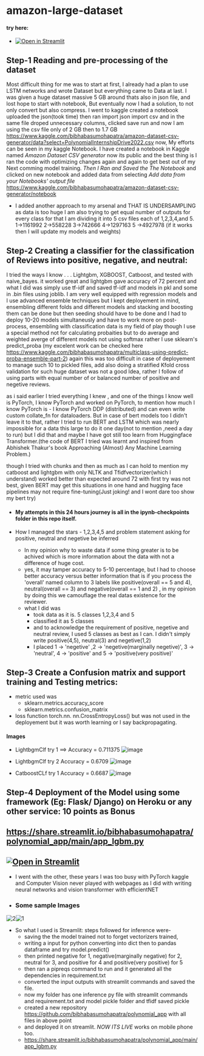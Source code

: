 # amazon-large-dataset

#### try here:
- [![Open in Streamlit](https://static.streamlit.io/badges/streamlit_badge_black_white.svg)](https://share.streamlit.io/bibhabasumohapatra/polynomial_app/main/app_lgbm.py)
## Step-1 Reading and pre-processing of the dataset 
Most difficult thing for me was to start at first, I already had a plan to use LSTM networks and wrote Dataset but everything came to Data at last. I was given a huge dataset massive 5 GB around thats also in json file, and lost hope to start with notebook,
But eventually now I had a solution, to not only convert but also compress. I went to kaggle created a notebook uploaded the json(took time) then ran import json import csv
and in the same file droped unnecessary columns, clicked save run and now I am using the csv file only of 2 GB then to 1.7 GB
https://www.kaggle.com/bibhabasumohapatra/amazon-dataset-csv-generator/data?select=PolynomialInternshipDrive2022.csv now, 
My efforts can be seen in my kaggle Notebook.
I have created a notebook in Kaggle named  _Amazon Dataset CSV generator_ now its public and the best thing is I ran the code with optimizing changes again and again to get best out of my Next comming model training. *Then I Ran and Saved the The Notebook* and clicked on new notebook and added data from selecting *Add data from your Notebooks' output file*
https://www.kaggle.com/bibhabasumohapatra/amazon-dataset-csv-generator/notebook

- I added another approach to my arsenal and THAT IS UNDERSAMPLING as data is too huge I am also trying to get equal number of outputs for every class for that I am dividing it into 5 csv files each of 1,2,3,4,and 5.   1->1161992 2->558228 3->742666 4->1297163 5 ->4927978
(if it works then I will update my models and weights)
## Step-2 Creating a classifier for the classification of Reviews into positive, negative, and neutral:

I tried the ways I know . . . Lightgbm, XGBOOST, Catboost, and tested with naive_bayes.  it worked great and lightgbm gave accuracy of 72 percent and what I did was simply use tf-idf and saved tf-idf and models in pkl and some in .bin files using joblib.
I am very well equipped with regression models and I use advanced ensemble techniques but I kept deployement in mind, ensembling different folds and different models and stacking and boosting them  can be done but then seeding should have to be done and I had to deploy 10-20 models simultaneusly and have to work more on post-process,  ensembling with classification data is my field of play though I use a special method not for calculating probaities but to do average and weighted averge of different models not using softmax rather I use sklearn's predict_proba (my excelent work can be checked here https://www.kaggle.com/bibhabasumohapatra/multiclass-using-predict-proba-ensemble-part-2) again this was too difficult in case of deployement to manage such 10 to pickled files, add also doing a stratified Kfold cross validation for such huge dataset was not a good Idea,  rather I follow of using parts with equal number of or balanced number of positive and negetive reviews.

as i said earlier I tried everything I knew , and one of the things I know well is PyTorch, I know PyTorch and worked on PyTorch, to mention how much I know PyTorch is - I know PyTorch DDP (distributed) and can even write custom collate_fn for dataloaders. But in case of bert models too I didn't leave it to that, rather I tried to run BERT and LSTM which was nearly impossible for a data this large to do it one day(not to mention ,need a day to run) but I did that and maybe I have got still too learn from Huggingface Transformer.(the code of BERT I tried was learnt and inspired from Abhishek Thakur's book Approaching (Almost) Any Machine Learning Problem.)

though I tried with chunks and then as much as I can hold to mention my catboost and lightgbm with only NLTK and Tfidfvectorizer(which I understand) worked better than expected around 72 with first try was not best, given BERT may get this situations in one hand and hugging face pipelines may not require fine-tuning(Just joking! and I wont dare too show my bert try)
- #### My attempts in this 24 hours journey is all in the ipynb-checkpoints folder in this repo itself.

- How I managed the stars - 1,2,3,4,5  and problem statement asking for positive, neutral and negetive be inferred
  - In my opinion why to waste data if some thing greater is to be achived which is more information about the data with not a difference of huge cost.
  - yes, it may tamper accuracy to 5-10 percentage, but I had to choose better accuracy versus better information that is if you process the 'overall' named column to 3 labels like positive(overall == 5 and 4), neutral(overall == 3) and negative(overall == 1 and 2) , in my opinion by doing this we camouflage the real datas existence for the reviewer.
  - what I did was
    - took data as it is. 5 classes 1,2,3,4 and 5
    - classified it as 5 classes
    - and to acknowledge the requirement of positive, negetive and neutral review, I used 5 classes as best as I can. I didn't simply write positive(4,5), neutral(3) and negetive(1,2)
    - I placed 1 -> 'negetive' ,2 -> 'negetive(marginally negetive)', 3 -> 'neutral', 4 -> 'positive' and 5 -> 'positive(very positive)'
   

## Step-3 Create a Confusion matrix and support training and Testing metrics:
- metric used was 
   - sklearn.metrics.accuracy_score
   - sklearn.metrics.confusion_matrix
- loss function torch.nn. nn.CrossEntropyLoss() but was not used in the deployement but it was worth learning or I say backpropagating.
#### Images
- LightbgmClf try 1 ==> Accuracy = 0.711375
![image](https://user-images.githubusercontent.com/68384968/154433253-dde76363-c653-4957-b0f2-8d154c506719.png)

- LightbgmClf try 2 Accuracy = 0.6709
![image](https://user-images.githubusercontent.com/68384968/154436053-222d9048-36a7-472a-af3d-ffa5d0ea61bd.png)

- CatboostCLf try 1  Accuracy = 0.6687
![image](https://user-images.githubusercontent.com/68384968/154466568-d115de9e-65b7-4241-88f0-e8e9aa2427da.png)

## Step-4 Deployment of the Model using some framework (Eg: Flask/ Django) on Heroku or any other service: 10 points as Bonus
## https://share.streamlit.io/bibhabasumohapatra/polynomial_app/main/app_lgbm.py
## [![Open in Streamlit](https://static.streamlit.io/badges/streamlit_badge_black_white.svg)](https://share.streamlit.io/bibhabasumohapatra/polynomial_app/main/app_lgbm.py)
- I went with the other, these years I was too busy with PyTorch kaggle and Computer Vision never played with webpages as I did with writing neural networks and vision transformer with efficientNET
- ### Some sample Images 

![2](https://user-images.githubusercontent.com/68384968/154529850-464e5604-5b40-476b-aaa3-fe4b57b2efab.png)![1](https://user-images.githubusercontent.com/68384968/154530035-6d58a58a-4bd5-4849-92eb-2bd2c5295828.png)
- So what I used is Streamlit:  steps followed for inference were-
   - saving the the model trained not to forget vectorizers trained,
   - writing a input for python converting into dict then to pandas dataframe and try model.predict()
   - then printed negative for 1, negative(marginally negative) for 2, neutral for 3, and positive for 4 and positive(very positive) for 5
   - then ran a pipreqs command to run and it generated all the dependencies in requirement.txt
   - converted the input outputs with streamlit commands and saved the file.
   - now my folder has one inference py file with streamlit commands and requirement.txt and model pickle folder  and tfidf saved pickle
   - created a new repository https://github.com/bibhabasumohapatra/polynomial_app  with all files in above point
   - and deployed it on streamlit. *NOW ITS LIVE* works on mobile phone too.
   - https://share.streamlit.io/bibhabasumohapatra/polynomial_app/main/app_lgbm.py

